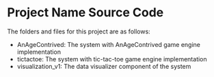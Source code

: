 # Project Name Source Code

The folders and files for this project are as follows:

- AnAgeContrived: The system with AnAgeContrived game engine implementation
- tictactoe: The system with tic-tac-toe game engine implementation
- visualization_v1: The data visualizer component of the system

